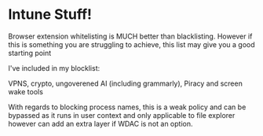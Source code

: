 # Intune Stuff!  

Browser extension whitelisting is MUCH better than blacklisting. However if this is something you are struggling to achieve, this list may give you a good starting point  

I've included in my blocklist:  

VPNS, crypto, ungoverened AI (including grammarly), Piracy and screen wake tools   


With regards to blocking process names, this is a weak policy and can be bypassed as it runs in user context and only applicable to file explorer however can add an extra layer if WDAC is not an option.
